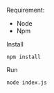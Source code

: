 Requirement:
- Node
- Npm

Install
```commandline
npm install
```

Run
```commandline
node index.js
```